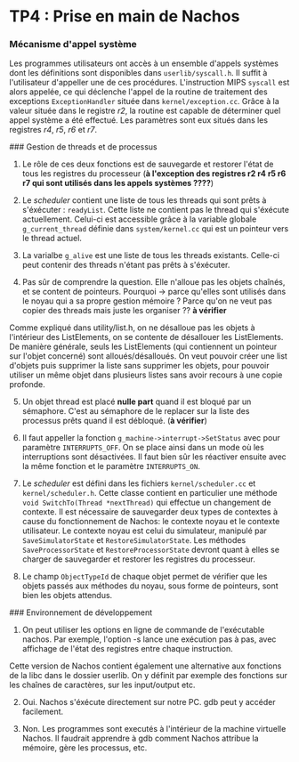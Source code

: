# TP4 : Prise en main de Nachos

### Mécanisme d'appel système

Les programmes utilisateurs ont accès à un ensemble d'appels systèmes dont les définitions sont disponibles dans `userlib/syscall.h`. Il suffit à l'utilisateur d'appeller une de ces procédures.
L'instruction MIPS `syscall` est alors appelée, ce qui déclenche l'appel de la routine de traitement des exceptions `ExceptionHandler` située dans `kernel/exception.cc`. Grâce à la valeur située dans le registre _r2_, la routine est capable de déterminer quel appel système a été effectué. Les paramètres sont eux situés dans les registres _r4_, _r5_, _r6_ et _r7_.

### Gestion de threads et de processus

1. Le rôle de ces deux fonctions est de sauvegarde et restorer l'état de tous les registres du processeur (**à l'exception des registres r2 r4 r5 r6 r7 qui sont utilisés dans les appels systèmes ????**)

2. Le _scheduler_ contient une liste de tous les threads qui sont prêts à s'éxécuter : `readyList`. Cette liste ne contient pas le thread qui s'éxécute actuellement. Celui-ci est accessible grâce à la variable globale `g_current_thread` définie dans `system/kernel.cc` qui est un pointeur vers le thread actuel.

3. La varialbe `g_alive` est une liste de tous les threads existants. Celle-ci peut contenir des threads n'étant pas prêts à s'éxécuter.

4. Pas sûr de comprendre la question. Elle n'alloue pas les objets chaînés, et se content de pointeurs. Pourquoi -> parce qu'elles sont utilisés dans le noyau qui a sa propre gestion mémoire ? Parce qu'on ne veut pas copier des threads mais juste les organiser ?? **à vérifier**

Comme expliqué dans utility/list.h, on ne désalloue pas les objets à l'intérieur des ListElements, on se contente de désallouer les ListElements. De manière générale, seuls les ListElements (qui contiennent un pointeur sur l'objet concerné) sont alloués/désalloués. On veut pouvoir créer une list d'objets puis supprimer la liste sans supprimer les objets, pour pouvoir utiliser un même objet dans plusieurs listes sans avoir recours à une copie profonde.

5. Un objet thread est placé **nulle part** quand il est bloqué par un sémaphore. C'est au sémaphore de le replacer sur la liste des processus prêts quand il est débloqué. (**à vérifier**)

6. Il faut appeller la fonction `g_machine->interrupt->SetStatus` avec pour paramètre `INTERRUPTS_OFF`. On se place ainsi dans un mode où les interruptions sont désactivées.
Il faut bien sûr les réactiver ensuite avec la même fonction et le paramètre `INTERRUPTS_ON`.

7. Le _scheduler_ est défini dans les fichiers `kernel/scheduler.cc` et `kernel/scheduler.h`.
Cette classe contient en particulier une méthode `void SwitchTo(Thread *nextThread)` qui effectue un changement de contexte.
Il est nécessaire de sauvegarder deux types de contextes à cause du fonctionnement de Nachos: le contexte noyau et le contexte utilisateur.
Le contexte noyau est celui du simulateur, manipulé par `SaveSimulatorState` et `RestoreSimulatorState`.
Les méthodes `SaveProcessorState` et `RestoreProcessorState` devront quant à elles se charger de sauvegarder et restorer les registres du processeur.

8. Le champ `ObjectTypeId` de chaque objet permet de vérifier que les objets passés aux méthodes du noyau, sous forme de pointeurs, sont bien les objets attendus.

### Environnement de développement

1. On peut utiliser les options en ligne de commande de l'exécutable nachos. Par exemple, l'option -s lance une exécution pas à pas, avec affichage de l'état des registres entre chaque instruction.

Cette version de Nachos contient également une alternative aux fonctions de la libc dans le dossier userlib. On y définit par exemple des fonctions sur les chaînes de caractères, sur les input/output etc.

2. Oui. Nachos s'éxécute directement sur notre PC. gdb peut y accéder facilement.

3. Non. Les programmes sont executés à l'intérieur de la machine virtuelle Nachos. Il faudrait apprendre à gdb comment Nachos attribue la mémoire, gère les processus, etc.
